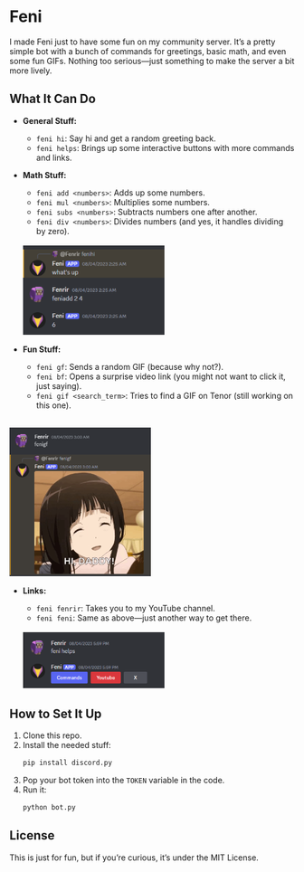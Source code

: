 # Feni

I made Feni just to have some fun on my community server. It’s a pretty simple bot with a bunch of commands for greetings, basic math, and even some fun GIFs. Nothing too serious—just something to make the server a bit more lively.

## What It Can Do

- **General Stuff:**
  - `feni hi`: Say hi and get a random greeting back.
  - `feni helps`: Brings up some interactive buttons with more commands and links.

- **Math Stuff:**
  - `feni add <numbers>`: Adds up some numbers.
  - `feni mul <numbers>`: Multiplies some numbers.
  - `feni subs <numbers>`: Subtracts numbers one after another.
  - `feni div <numbers>`: Divides numbers (and yes, it handles dividing by zero).
  <br>  
    <img src="https://raw.githubusercontent.com/fenrir2608/fenibot/main/demos/fenidemo1.png" alt="Feni Hi and Arithmetic Commands" width="250"/>


- **Fun Stuff:**
  - `feni gf`: Sends a random GIF (because why not?).
  - `feni bf`: Opens a surprise video link (you might not want to click it, just saying).
  - `feni gif <search_term>`: Tries to find a GIF on Tenor (still working on this one).

 <br>
  <img src="https://raw.githubusercontent.com/fenrir2608/fenibot/main/demos/fenidemo2.png" alt="Feni Gf commands" width="250"/>

- **Links:**
  - `feni fenrir`: Takes you to my YouTube channel.
  - `feni feni`: Same as above—just another way to get there.

  <br>  
    <img src="https://raw.githubusercontent.com/fenrir2608/fenibot/main/demos/fenidemo3.png" alt="Feni channel commands" width="250"/>
## How to Set It Up

1. Clone this repo.
2. Install the needed stuff:
   ```bash
   pip install discord.py
   ```
3. Pop your bot token into the `TOKEN` variable in the code.
4. Run it:
   ```bash
   python bot.py
   ```
## License
This is just for fun, but if you’re curious, it’s under the MIT License.
